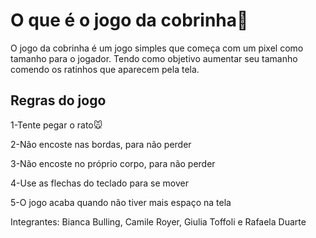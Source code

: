 <h1>O que é o jogo da cobrinha🐍</h1>

<p>O jogo da cobrinha é um jogo simples que começa com um pixel como tamanho para o jogador. Tendo como objetivo aumentar seu tamanho comendo os ratinhos que aparecem pela tela. </p>

<h2>Regras do jogo</h2>

<p>1-Tente pegar o rato🐭

2-Não encoste nas bordas, para não perder

3-Não encoste no próprio corpo, para não perder

4-Use as flechas do teclado para se mover

5-O jogo acaba quando não tiver mais espaço na tela</p>


<p>Integrantes: Bianca Bulling, Camile Royer, Giulia Toffoli e Rafaela Duarte</p>
